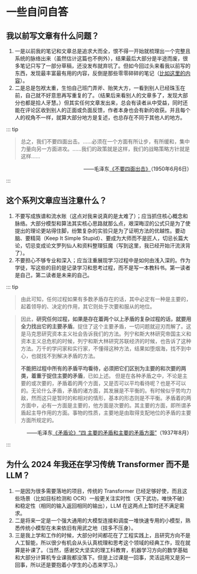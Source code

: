 # 一些自问自答

## 我以前写文章有什么问题？

1. 一是以前我的笔记和文章总是追求大而全，恨不得一开始就梳理出一个完整且系统的脉络出来<f>（虽然估计这篇也不例外）</f>，结果最后大部分是半途而废，很多笔记只写了一部分草稿，还没发布就弃坑了。但如今回过头来看我以前写的东西，发现最丰富最有用的内容，反倒是那些零零碎碎的笔记<f>（[比如这里的内容](../notes/vitepress-init)）</f>。
2. 二是总是包袱太重，生怕自己班门弄斧、贻笑大方，一看到别人已经珠玉在前，自己就不好意思再写重复的了。<f>（结果后来看别人的文章多了，发现大部分也都是拾人牙慧。）</f>但其实任何文章发出来，总会有读者从中受益，同时还能在评论区收到别人的正面或负面反馈，作者本身也会有新的收获。并且每个人的视角不一样，就算大部分地方是复述，也总存在不同于其他人的地方。

::: tip <blockquote>总之，我们不要四面出击。……必须在一个方面有所让步，有所缓和，集中力量向另一方面进攻。……我们的政策就是这样，我们的战略策略方针就是这样……</blockquote>
<p align="right">——毛泽东<a href="https://www.marxists.org/chinese/maozedong/marxist.org-chinese-mao-19500606b.htm">《不要四面出击》</a>（1950年6月6日）</p>
:::

## 这个系列文章应当注意什么？

1. 不要写成族谱和流水账<f>（这点对我来说真的是太难了）</f>；<m>应当抓住核心概念和脉络</m>。大部分模型和算法其实核心思路就那么点，艰深晦涩的公式只是为了使提出的理论更站得住脚，纷繁复杂的实验只是为了证明方法的优越性。<m>要动脑、要精简<f>（Keep It Simple Stupid）</f>、要成为大师而不是匠人</m>，切忌长篇大论，切忌变成论文罗列仙人和资料整理狂魔<f>（写到这里，我已经开始汗流浃背了）</f>。
2. 不要担心不够专业和深入；<m>应当注重展现学习过程中是如何由浅入深的</m>。作为学徒，写这些的目的是记录学习和思考过程，而不是写一本教科书。第一读者是自己，第二读者是未来的自己。

::: tip <blockquote>由此可知，任何过程如果有多数矛盾存在的话，其中必定有一种是主要的，起着领导的、决定的作用，其它则处于次要和服从的地位。</blockquote>
> 因此，**研究任何过程，如果是存在着两个以上矛盾的复杂过程的话，就要用全力找出它的主要矛盾**。捉住了这个主要矛盾，一切问题就迎刃而解了。这是马克思研究资本主义社会告诉我们的方法。列宁和斯大林研究帝国主义和资本主义总危机的时候，列宁和斯大林研究苏联经济的时候，也告诉了这种方法。万千的学问家和实行家，不懂得这种方法，结果如堕烟海，找不到中心，也就找不到解决矛盾的方法。
> 
> **不能把过程中所有的矛盾平均看待，必须把它们区别为主要的和次要的两类，着重于捉住主要的矛盾**，已如上述。
> 但是在各种矛盾之中，不论是主要的或次要的，矛盾着的两个方面，又是否可以平均看待呢？也是不可以的。无论什么矛盾，矛盾的诸方面，其发展是不平衡的。有时候似乎势均力敌，然而这只是暂时的和相对的情形，基本的形态则是不平衡。矛盾着的两方面中，必有一方面是主要的，他方面是次要的。其主要的方面，即所谓矛盾起主导作用的方面。事物的性质，主要地是由取得支配地位的矛盾的主要方面所规定的。
<p align="right">——毛泽东<a href="https://www.marxists.org/chinese/maozedong/marxist.org-chinese-mao-193708.htm">《矛盾论》“四 主要的矛盾和主要的矛盾方面”</a>（1937年8月）</p>
:::


## 为什么 2024 年我还在学习传统 Transformer 而不是 LLM？

1. 一是因为很多需要落地的项目，传统的 Transformer 已经足够好使，而且这些场景<f>（比如目标检测和 OCR）</f>一般更关注<m>实时性</m><f>（天下武功，唯快不破）</f>和<m>稳定性</m><f>（相同的输入返回相同的输出）</f>，LLM 在这两点上暂时还不满足需求。
2. 二是将来一定是<m>一个强大通用的大模型连接和调度一堆快速专用的小模型</m>，熟悉传统小模型在未来依旧有用武之地<f>（技多不压身）</f>。
3. 三是我上学和工作的时候，大部分时间都花在了工程实践上，且研究方向不是人工智能，所以很少有机会从头认真梳理和思考这个领域的经典工作，现在就算是补课了。<f>（当然，感谢交大坚实的理工科教育，机器学习方向的数学基础和大部分计算机专业课我都没落下。但是上过课是一回事，灵活运用又是另一回事，所以还是要抱着小学生的心态来学习。）</f>